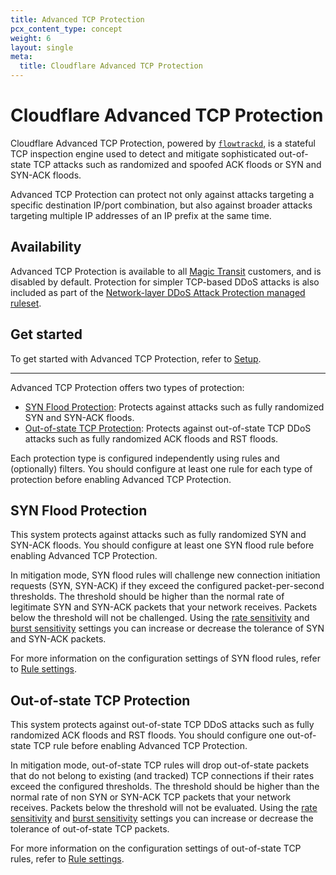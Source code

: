 ```yaml
---
title: Advanced TCP Protection
pcx_content_type: concept
weight: 6
layout: single
meta:
  title: Cloudflare Advanced TCP Protection
---
```


# Cloudflare Advanced TCP Protection

Cloudflare Advanced TCP Protection, powered by [`flowtrackd`](https://blog.cloudflare.com/announcing-flowtrackd/), is a stateful TCP inspection engine used to detect and mitigate sophisticated out-of-state TCP attacks such as randomized and spoofed ACK floods or SYN and SYN-ACK floods.

Advanced TCP Protection can protect not only against attacks targeting a specific destination IP/port combination, but also against broader attacks targeting multiple IP addresses of an IP prefix at the same time.

## Availability

Advanced TCP Protection is available to all [Magic Transit](/magic-transit/) customers, and is disabled by default. Protection for simpler TCP-based DDoS attacks is also included as part of the [Network-layer DDoS Attack Protection managed ruleset](/ddos-protection/managed-rulesets/network/).

## Get started

To get started with Advanced TCP Protection, refer to [Setup](/ddos-protection/tcp-protection/setup/).

---

Advanced TCP Protection offers two types of protection:

* [SYN Flood Protection](#syn-flood-protection): Protects against attacks such as fully randomized SYN and SYN-ACK floods.
* [Out-of-state TCP Protection](#out-of-state-tcp-protection): Protects against out-of-state TCP DDoS attacks such as fully randomized ACK floods and RST floods.

Each protection type is configured independently using rules and (optionally) filters. You should configure at least one rule for each type of protection before enabling Advanced TCP Protection.

## SYN Flood Protection

This system protects against attacks such as fully randomized SYN and SYN-ACK floods. You should configure at least one SYN flood rule before enabling Advanced TCP Protection.

In mitigation mode, SYN flood rules will challenge new connection initiation requests (SYN, SYN-ACK) if they exceed the configured packet-per-second thresholds. The threshold should be higher than the normal rate of legitimate SYN and SYN-ACK packets that your network receives. Packets below the threshold will not be challenged. Using the [rate sensitivity](/ddos-protection/tcp-protection/rule-settings/#rate-sensitivity) and [burst sensitivity](/ddos-protection/tcp-protection/rule-settings/#burst-sensitivity) settings you can increase or decrease the tolerance of SYN and SYN-ACK packets.

For more information on the configuration settings of SYN flood rules, refer to [Rule settings](/ddos-protection/tcp-protection/rule-settings/).

## Out-of-state TCP Protection

This system protects against out-of-state TCP DDoS attacks such as fully randomized ACK floods and RST floods. You should configure one out-of-state TCP rule before enabling Advanced TCP Protection.

In mitigation mode, out-of-state TCP rules will drop out-of-state packets that do not belong to existing (and tracked) TCP connections if their rates exceed the configured thresholds. The threshold should be higher than the normal rate of non SYN or SYN-ACK TCP packets that your network receives. Packets below the threshold will not be evaluated. Using the [rate sensitivity](/ddos-protection/tcp-protection/rule-settings/#rate-sensitivity) and [burst sensitivity](/ddos-protection/tcp-protection/rule-settings/#burst-sensitivity) settings you can increase or decrease the tolerance of out-of-state TCP packets.

For more information on the configuration settings of out-of-state TCP rules, refer to [Rule settings](/ddos-protection/tcp-protection/rule-settings/).
